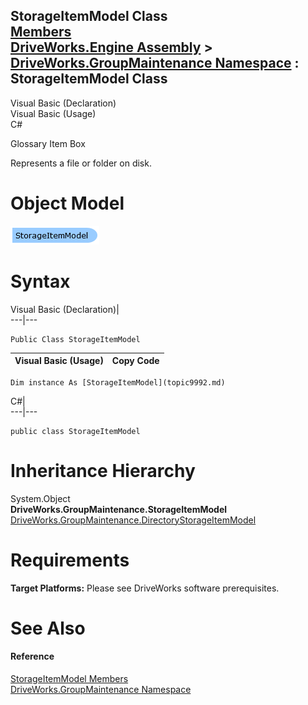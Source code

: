 StorageItemModel Class   
[Members](topic9993.md)   
[DriveWorks.Engine Assembly](topic2156.md) > [DriveWorks.GroupMaintenance Namespace](topic9628.md) : StorageItemModel Class  
---  
  
Visual Basic (Declaration)    
Visual Basic (Usage)    
C# 

Glossary Item Box

Represents a file or folder on disk. 

# Object Model

![](dotnetdiagramimages/image492.png)

# Syntax

Visual Basic (Declaration)|   
---|---  
      
    
    Public Class StorageItemModel   
  
Visual Basic (Usage)| Copy Code  
---|---  
      
    
    Dim instance As [StorageItemModel](topic9992.md)  
  
C#|   
---|---  
      
    
    public class StorageItemModel   
  
# Inheritance Hierarchy

System.Object  
**DriveWorks.GroupMaintenance.StorageItemModel**  
[DriveWorks.GroupMaintenance.DirectoryStorageItemModel](topic9893.md)  


# Requirements

**Target Platforms:** Please see DriveWorks software prerequisites.

# See Also

#### Reference

[StorageItemModel Members](topic9993.md)   
[DriveWorks.GroupMaintenance Namespace](topic9628.md)


